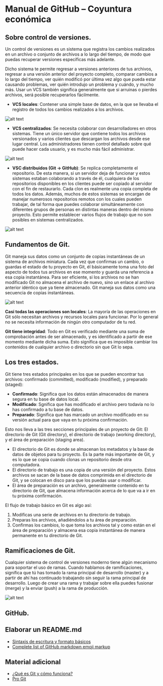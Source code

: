 # Manual de GitHub – Coyuntura económica 
## Sobre control de versiones.
Un control de versiones es un sistema que registra los cambios realizados en un archivo o conjunto de archivos a lo largo del tiempo, de modo que puedas recuperar versiones específicas más adelante.

Dicho sistema te permite regresar a versiones anteriores de tus archivos, regresar a una versión anterior del proyecto completo, comparar cambios a lo largo del tiempo, ver quién modificó por última vez algo que pueda estar causando problemas, ver quién introdujo un problema y cuándo, y mucho más. Usar un VCS también significa generalmente que si arruinas o pierdes archivos, será posible recuperarlos fácilmente.

-	**VCS locales**: Contener una simple base de datos, en la que se llevaba el registro de todos los cambios realizados a los archivos.

![alt text][locales]

[locales]: https://github.com/Coyunturaeconomica/Manual-GitHub/blob/main/local.PNG "VCS locales"

-	**VCS centralizados**: Se necesita colaborar con desarrolladores en otros sistemas. Tiene un único servidor que contiene todos los archivos versionados y varios clientes que descargan los archivos desde ese lugar central. Los administradores tienen control detallado sobre qué puede hacer cada usuario, y es mucho más fácil administrar.

![alt text][centrales]

[centrales]: https://github.com/Coyunturaeconomica/Manual-GitHub/blob/main/central.PNG "VCS centrales"

-	**VSC distribuidos (Git -> GitHub)**: Se replica completamente el repositorio. De esta manera, si un servidor deja de funcionar y estos sistemas estaban colaborando a través de él, cualquiera de los repositorios disponibles en los clientes puede ser copiado al servidor con el fin de restaurarlo. Cada clon es realmente una copia completa de todos los datos. Además, muchos de estos sistemas se encargan de manejar numerosos repositorios remotos con los cuales pueden trabajar, de tal forma que puedes colaborar simultáneamente con diferentes grupos de personas en distintas maneras dentro del mismo proyecto. Esto permite establecer varios flujos de trabajo que no son posibles en sistemas centralizados.

![alt text][distribuido]

[distribuido]: https://github.com/Coyunturaeconomica/Manual-GitHub/blob/main/distribuidp.PNG "VCS distribuido"

## Fundamentos de Git.
Git maneja sus datos como un conjunto de copias instantáneas de un sistema de archivos miniatura. Cada vez que confirmas un cambio, o guardas el estado de tu proyecto en Git, él básicamente toma una foto del aspecto de todos tus archivos en ese momento y guarda una referencia a esa copia instantánea. Para ser eficiente, si los archivos no se han modificado Git no almacena el archivo de nuevo, sino un enlace al archivo anterior idéntico que ya tiene almacenado. Git maneja sus datos como una secuencia de copias instantáneas.

![alt text][almacenamiento]

[almacenamiento]: https://github.com/Coyunturaeconomica/Manual-GitHub/blob/main/almacenamiento.PNG "almacenamiento"

**Casi todas las operaciones son locales**: La mayoría de las operaciones en Git sólo necesitan archivos y recursos locales para funcionar. Por lo general no se necesita información de ningún otro computador de tu red.

**Git tiene integridad**: Todo en Git es verificado mediante una suma de comprobación antes de ser almacenado, y es identificado a partir de ese momento mediante dicha suma. Esto significa que es imposible cambiar los contenidos de cualquier archivo o directorio sin que Git lo sepa.

## Los tres estados.
Git tiene tres estados principales en los que se pueden encontrar tus archivos: confirmado (committed), modificado (modified), y preparado (staged):
-	**Confirmado**: Significa que los datos están almacenados de manera segura en tu base de datos local. 
-	**Modificado**: Sgnifica que has modificado el archivo pero todavía no lo has confirmado a tu base de datos. 
-	**Preparado**: Significa que has marcado un archivo modificado en su versión actual para que vaya en tu próxima confirmación.

Esto nos lleva a las tres secciones principales de un proyecto de Git: El directorio de Git (Git directory), el directorio de trabajo (working directory), y el área de preparación (staging area).
-	El directorio de Git es donde se almacenan los metadatos y la base de datos de objetos para tu proyecto. Es la parte más importante de Git, y es lo que se copia cuando clonas un repositorio desde otra computadora. 
-	El directorio de trabajo es una copia de una versión del proyecto. Estos archivos se sacan de la base de datos comprimida en el directorio de Git, y se colocan en disco para que los puedas usar o modificar. 
-	El área de preparación es un archivo, generalmente contenido en tu directorio de Git, que almacena información acerca de lo que va a ir en tu próxima confirmación. 

El flujo de trabajo básico en Git es algo así: 
1.	Modificas una serie de archivos en tu directorio de trabajo.
2.	Preparas los archivos, añadiéndolos a tu área de preparación.
3.	Confirmas los cambios, lo que toma los archivos tal y como están en el área de preparación y almacena esa copia instantánea de manera permanente en tu directorio de Git.

## Ramificaciones de Git.
Cualquier sistema de control de versiones moderno tiene algún mecanismo para soportar el uso de ramas. Cuando hablamos de ramificaciones, significa que tú has tomado la rama principal de desarrollo (master) y a partir de ahí has continuado trabajando sin seguir la rama principal de desarrollo.
Luego de crear una rama y trabajar sobre ella puedes fusionar (merge) y la enviar (push) a la rama de producción.

![alt text][rama]

[rama]: https://github.com/Coyunturaeconomica/Manual-GitHub/blob/main/branch.png "rama"

## GitHub.


## Elaborar un README.md
- [Sintaxis de escritura y formato básicos](https://docs.github.com/es/github/writing-on-github/basic-writing-and-formatting-syntax)
- [Complete list of GitHub markdown emoji markup](https://gist.github.com/rxaviers/7360908)

## Material adicional
- [¿Qué es Git y cómo funciona?](https://www.youtube.com/watch?v=jGehuhFhtnE)
- [Pro Git](https://git-scm.com/book/en/v2)
